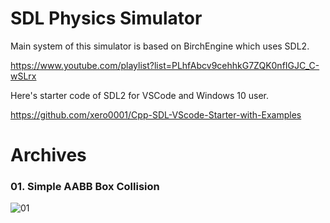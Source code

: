 # SDL Physics Simulator

Main system of this simulator is based on BirchEngine which uses SDL2.

<https://www.youtube.com/playlist?list=PLhfAbcv9cehhkG7ZQK0nfIGJC_C-wSLrx>

Here's starter code of SDL2 for VSCode and Windows 10 user.

<https://github.com/xero0001/Cpp-SDL-VScode-Starter-with-Examples>

# Archives

### 01. Simple AABB Box Collision

![01](https://user-images.githubusercontent.com/8829251/96158807-dd52f800-0f4e-11eb-90d8-b6c4f648fa6a.gif)

<!-- https://m.blog.naver.com/PostView.nhn?blogId=dlcksgod1&logNo=220889925771&proxyReferer=https:%2F%2Fwww.google.com%2F -->

<!-- https://www.youtube.com/watch?v=59BTXB-kFNs -->

<!-- https://www.youtube.com/watch?v=-UJpgZucQGs -->
<!-- https://www.youtube.com/watch?v=q1_b--k3fQ8 -->

<!-- https://www.youtube.com/watch?v=5KugyHKsXLQ -->

<!-- https://www.youtube.com/watch?v=USjbg5QXk3g -->

<!-- https://www.youtube.com/watch?v=pJ_M_fACtB8 -->

<!-- https://www.youtube.com/watch?v=4-7TtPX5uhg -->

<!-- https://www.youtube.com/watch?v=jviNpRGuCIU -->

<!-- https://www.youtube.com/watch?v=NZHzgXFKfuY -->

<!-- https://www.youtube.com/watch?v=Te_TBymgW4k -->

<!-- https://www.youtube.com/watch?v=NmqpzyeI6ZM -->

<!-- https://www.youtube.com/user/shiffman -->

<!-- https://www.youtube.com/watch?v=OJmVBo5HGOY -->
